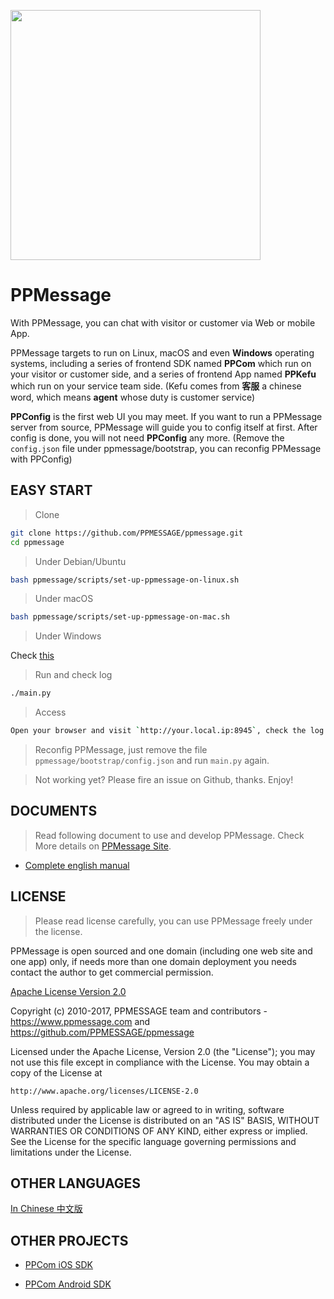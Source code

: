 
<!-- Customer             |  Service -->
<!-- :-------------------------:|:-------------------------: -->
<!-- ![](ppmessage/doc/ppcom.gif)  | ![](ppmessage/doc/ppkefu.gif) -->

<img src="ppmessage/doc/ppkefu-ppcom.gif" height=400px></img>


# PPMessage

With PPMessage, you can chat with visitor or customer via Web or mobile App.

PPMessage targets to run on Linux, macOS and even **Windows** operating systems, including a series of frontend SDK named **PPCom** which run on your visitor or customer side, and a series of frontend App named **PPKefu** which run on your service team side. (Kefu comes from **客服** a chinese word, which means **agent** whose duty is customer service)

**PPConfig** is the first web UI you may meet. If you want to run a PPMessage server from source, PPMessage will guide you to config itself at first. After config is done, you will not need **PPConfig** any more. (Remove the `config.json` file under ppmessage/bootstrap, you can reconfig PPMessage with PPConfig)


## EASY START

> Clone

```bash
git clone https://github.com/PPMESSAGE/ppmessage.git
cd ppmessage
```

> Under Debian/Ubuntu


```bash
bash ppmessage/scripts/set-up-ppmessage-on-linux.sh
```

> Under macOS


```bash
bash ppmessage/scripts/set-up-ppmessage-on-mac.sh
```

> Under Windows


Check [this](ppmessage/doc/en-us/install-ppmessage-on-windows.md)


> Run and check log

```bash
./main.py
```

> Access


```bash
Open your browser and visit `http://your.local.ip:8945`, check the log of `main.py` to use your URL instead.

```

> Reconfig PPMessage, just remove the file `ppmessage/bootstrap/config.json` and run `main.py` again.


> Not working yet? Please fire an issue on Github, thanks. Enjoy!

## DOCUMENTS

> Read following document to use and develop PPMessage. Check More details on [PPMessage Site](https://ppmessage.com).

* [Complete english manual](https://ppmessage.gitbooks.io/ppbook-en/content/)


## LICENSE 

> Please read license carefully, you can use PPMessage freely under the license.

PPMessage is open sourced and one domain (including one web site and one app) only, if needs more than one domain deployment you needs contact the author to get commercial permission.

[Apache License Version 2.0](http://www.apache.org/licenses/LICENSE-2.0)

Copyright (c) 2010-2017, PPMESSAGE team and contributors - https://www.ppmessage.com and https://github.com/PPMESSAGE/ppmessage

Licensed under the Apache License, Version 2.0 (the "License");
you may not use this file except in compliance with the License.
You may obtain a copy of the License at

    http://www.apache.org/licenses/LICENSE-2.0

Unless required by applicable law or agreed to in writing, software
distributed under the License is distributed on an "AS IS" BASIS,
WITHOUT WARRANTIES OR CONDITIONS OF ANY KIND, either express or implied.
See the License for the specific language governing permissions and
limitations under the License.


## OTHER LANGUAGES

[In Chinese 中文版](ppmessage/doc/zh-cn/README.md)


## OTHER PROJECTS

* [PPCom iOS SDK](https://github.com/PPMESSAGE/ppcom-ios-sdk)

* [PPCom Android SDK](https://github.com/PPMESSAGE/ppcom-android-sdk)
